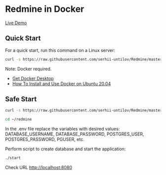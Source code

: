 # Redmine in Docker

[Live Demo](https://redmine.untilov.com.ua)

## Quick Start

For a quick start, run this command on a Linux server:

``` bash
curl -s https://raw.githubusercontent.com/serhii-untilov/Redmine/master/scripts/download-and-run | bash
```

Note: Docker required.

- [Get Docker Desktop](https://docs.docker.com/guides/getting-started/get-docker-desktop/)
- [How To Install and Use Docker on Ubuntu 20.04](https://www.digitalocean.com/community/tutorials/how-to-install-and-use-docker-on-ubuntu-20-04)

## Safe Start

``` bash
curl -s https://raw.githubusercontent.com/serhii-untilov/Redmine/master/scripts/download | bash

cd ~/redmine
```

In the .env file replace the variables with desired values: DATABASE_USERNAME, DATABASE_PASSWORD, POSTGRES_USER, POSTGRES_PASSWORD, PGUSER, etc.

Perform script to create database and start the application:

``` bash
./start
```

Check URL <http://localhost:8080>

